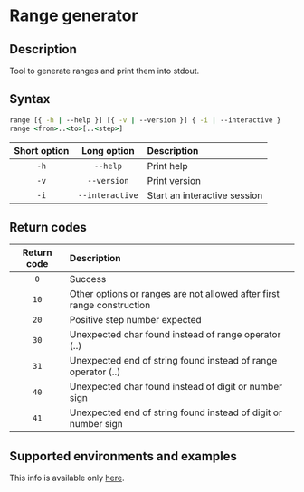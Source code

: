 # Range generator

## Description

Tool to generate ranges and print them into stdout.

## Syntax

```bat
range [{ -h | --help }] [{ -v | --version }] { -i | --interactive }
range <from>..<to>[..<step>]
```

| Short option |   Long option   | Description                  |
| :----------: | :-------------: | :--------------------------- |
|     `-h`     |    `--help`     | Print help                   |
|     `-v`     |   `--version`   | Print version                |
|     `-i`     | `--interactive` | Start an interactive session |

## Return codes

| Return code | Description                                                            |
| :---------: | :--------------------------------------------------------------------- |
|     `0`     | Success                                                                |
|    `10`     | Other options or ranges are not allowed after first range construction |
|    `20`     | Positive step number expected                                          |
|    `30`     | Unexpected char found instead of range operator (..)                   |
|    `31`     | Unexpected end of string found instead of range operator (..)          |
|    `40`     | Unexpected char found instead of digit or number sign                  |
|    `41`     | Unexpected end of string found instead of digit or number sign         |

## Supported environments and examples

This info is available only [here](https://console-utils.github.io/).
